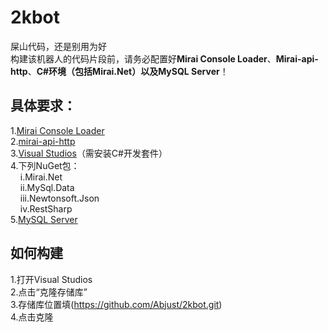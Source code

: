 # 2kbot
屎山代码，还是别用为好\
构建该机器人的代码片段前，请务必配置好**Mirai Console Loader**、**Mirai-api-http**、**C#环境（包括Mirai.Net）**以及**MySQL Server**！
## 具体要求：
1.[Mirai Console Loader](https://github.com/iTXTech/mirai-console-loader)\
2.[mirai-api-http](https://github.com/project-mirai/mirai-api-http)\
3.[Visual Studios](https://visualstudio.microsoft.com/zh-hans/)（需安装C#开发套件）\
4.下列NuGet包：\
&nbsp;&nbsp;&nbsp;&nbsp;i.Mirai.Net\
&nbsp;&nbsp;&nbsp;&nbsp;ii.MySql.Data\
&nbsp;&nbsp;&nbsp;&nbsp;iii.Newtonsoft.Json\
&nbsp;&nbsp;&nbsp;&nbsp;iv.RestSharp\
5.[MySQL Server](https://dev.mysql.com/downloads/installer/)
## 如何构建
1.打开Visual Studios\
2.点击“克隆存储库”\
3.存储库位置填(https://github.com/Abjust/2kbot.git)\
4.点击克隆